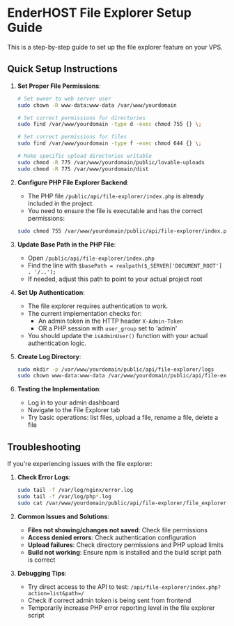 
# EnderHOST File Explorer Setup Guide

This is a step-by-step guide to set up the file explorer feature on your VPS.

## Quick Setup Instructions

1. **Set Proper File Permissions**:
   ```bash
   # Set owner to web server user
   sudo chown -R www-data:www-data /var/www/yourdomain
   
   # Set correct permissions for directories
   sudo find /var/www/yourdomain -type d -exec chmod 755 {} \;
   
   # Set correct permissions for files
   sudo find /var/www/yourdomain -type f -exec chmod 644 {} \;
   
   # Make specific upload directories writable
   sudo chmod -R 775 /var/www/yourdomain/public/lovable-uploads
   sudo chmod -R 775 /var/www/yourdomain/dist
   ```

2. **Configure PHP File Explorer Backend**:
   - The PHP file `/public/api/file-explorer/index.php` is already included in the project.
   - You need to ensure the file is executable and has the correct permissions:
   ```bash
   sudo chmod 755 /var/www/yourdomain/public/api/file-explorer/index.php
   ```
   
3. **Update Base Path in the PHP File**:
   - Open `/public/api/file-explorer/index.php`
   - Find the line with `$basePath = realpath($_SERVER['DOCUMENT_ROOT'] . '/..');`
   - If needed, adjust this path to point to your actual project root

4. **Set Up Authentication**:
   - The file explorer requires authentication to work.
   - The current implementation checks for:
     - An admin token in the HTTP header `X-Admin-Token`
     - OR a PHP session with `user_group` set to 'admin'
   - You should update the `isAdminUser()` function with your actual authentication logic.

5. **Create Log Directory**:
   ```bash
   sudo mkdir -p /var/www/yourdomain/public/api/file-explorer/logs
   sudo chown www-data:www-data /var/www/yourdomain/public/api/file-explorer/logs
   ```

6. **Testing the Implementation**:
   - Log in to your admin dashboard
   - Navigate to the File Explorer tab
   - Try basic operations: list files, upload a file, rename a file, delete a file

## Troubleshooting

If you're experiencing issues with the file explorer:

1. **Check Error Logs**:
   ```bash
   sudo tail -f /var/log/nginx/error.log
   sudo tail -f /var/log/php*.log
   sudo cat /var/www/yourdomain/public/api/file-explorer/file_explorer_errors.log
   ```

2. **Common Issues and Solutions**:
   - **Files not showing/changes not saved**: Check file permissions
   - **Access denied errors**: Check authentication configuration
   - **Upload failures**: Check directory permissions and PHP upload limits
   - **Build not working**: Ensure npm is installed and the build script path is correct

3. **Debugging Tips**:
   - Try direct access to the API to test: `/api/file-explorer/index.php?action=list&path=/`
   - Check if correct admin token is being sent from frontend
   - Temporarily increase PHP error reporting level in the file explorer script
